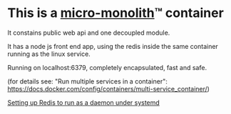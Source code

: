 # This is a [micro-monolith](https://dbj.org/micro-monolith/)&trade; container

It constains public web api and one decoupled module.

It has a node js front end app, using the redis inside the same container running as the linux service.

 Running on localhost:6379, completely encapsulated, fast and safe.

(for details see: "Run multiple services in a container": https://docs.docker.com/config/containers/multi-service_container/)

[Setting up Redis to run as a daemon under systemd](https://gist.github.com/mkocikowski/aeca878d58d313e902bb)